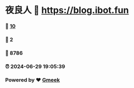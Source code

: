 # 夜良人 :link: https://blog.ibot.fun 
### :page_facing_up: [10](https://blog.ibot.fun/tag.html) 
### :speech_balloon: 2 
### :hibiscus: 8786 
### :alarm_clock: 2024-06-29 19:05:39 
### Powered by :heart: [Gmeek](https://github.com/Meekdai/Gmeek)
